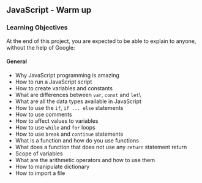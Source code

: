 ## JavaScript - Warm up

### Learning Objectives

At the end of this project, you are expected to be able to explain to anyone, without the help of Google:

#### General

- Why JavaScript programming is amazing
- How to run a JavaScript script
- How to create variables and constants
- What are differences between `var`, `const` and `let`\
- What are all the data types available in JavaScript
- How to use the `if`, `if ... else` statements
- How to use comments
- How to affect values to variables
- How to use `while` and `for` loops
- How to use `break` and `continue` statements
- What is a function and how do you use functions
- What does a function that does not use any `return` statement return
- Scope of variables
- What are the arithmetic operators and how to use them
- How to manipulate dictionary
- How to import a file
